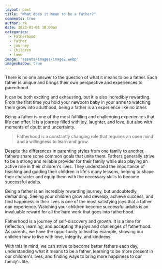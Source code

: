```yaml
---
layout: post
title: "What does it mean to be a father?"
comments: true
author: rk
date: 2023-01-01 10:00am
categories:
  - Fatherhood
  - father
  - journey
  - Children
  - love
image: 'assets/images/image2.webp'
imageshadow: true
---
```


There is no one answer to the question of what it means to be a father. Each father is unique and brings their own perspective and experiences to parenthood.

It can be both exciting and exhausting, but it is also incredibly rewarding. From the first time you hold your newborn baby in your arms to watching them grow into adulthood, being a father is an experience like no other.

Being a father is one of the most fulfilling and challenging experiences that life can offer. It is a journey filled with joy, laughter, and love, but also with moments of doubt and uncertainty.

> Fatherhood is a constantly changing role that requires an open mind and a willingness to learn and grow.

Despite the differences in parenting styles from one family to another, fathers share some common goals that unite them. Fathers generally strive to be a strong and reliable provider for their family while also playing an active role in their children's lives. They understand the importance of teaching and guiding their children in life's many lessons, helping to shape their character and equip them with the necessary skills to become successful adults.

Being a father is an incredibly rewarding journey, but undoubtedly demanding. Seeing your children grow and develop, achieve success, and find happiness in their lives is one of the most satisfying joys that a father can experience. Watching your children become successful adults is an invaluable reward for all the hard work that goes into fatherhood.

Fatherhood is a journey of self-discovery and growth. It is a time for reflection, learning, and accepting the joys and challenges of fatherhood. As parents, we have the opportunity to lead by example, showing our children how to live with love, integrity, and kindness.

With this in mind, we can strive to become better fathers each day, understanding what it means to be a father, learning to be more present in our children's lives, and finding ways to bring more happiness to our family's life.
